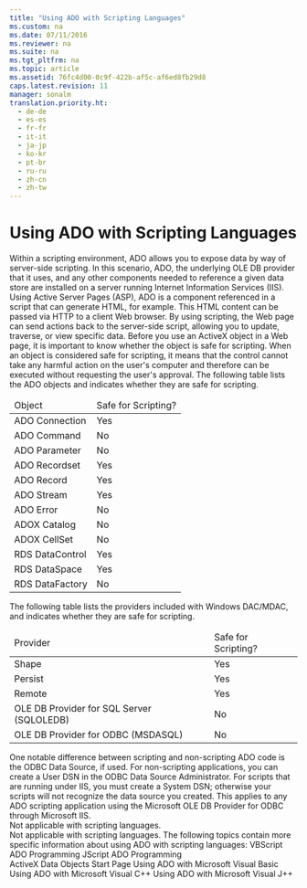 ```yaml
---
title: "Using ADO with Scripting Languages"
ms.custom: na
ms.date: 07/11/2016
ms.reviewer: na
ms.suite: na
ms.tgt_pltfrm: na
ms.topic: article
ms.assetid: 76fc4d00-0c9f-422b-af5c-af6ed8fb29d8
caps.latest.revision: 11
manager: sonalm
translation.priority.ht: 
  - de-de
  - es-es
  - fr-fr
  - it-it
  - ja-jp
  - ko-kr
  - pt-br
  - ru-ru
  - zh-cn
  - zh-tw
---
```

# Using ADO with Scripting Languages
<?xml version="1.0" encoding="utf-8"?>
<developerReferenceWithoutSyntaxDocument xmlns="http://ddue.schemas.microsoft.com/authoring/2003/5" xmlns:xlink="http://www.w3.org/1999/xlink" xmlns:xsi="http://www.w3.org/2001/XMLSchema-instance" xsi:schemaLocation="http://ddue.schemas.microsoft.com/authoring/2003/5 http://dduestorage.blob.core.windows.net/ddueschema/developer.xsd">
  <introduction>
    <para>Within a scripting environment, ADO allows you to expose data by way of server-side scripting. In this scenario, ADO, the underlying OLE DB provider that it uses, and any other components needed to reference a given data store are installed on a server running Internet Information Services (IIS). Using Active Server Pages (ASP), ADO is a component referenced in a script that can generate HTML, for example. This HTML content can be passed via HTTP to a client Web browser. By using scripting, the Web page can send actions back to the server-side script, allowing you to update, traverse, or view specific data.</para>
    <para>Before you use an ActiveX object in a Web page, it is important to know whether the object is safe for scripting. When an object is considered safe for scripting, it means that the control cannot take any harmful action on the user's computer and therefore can be executed without requesting the user's approval. The following table lists the ADO objects and indicates whether they are safe for scripting.</para>
    <table xmlns:caps="http://schemas.microsoft.com/build/caps/2013/11">
      <thead>
        <tr>
          <TD>
            <para>Object</para>
          </TD>
          <TD>
            <para>Safe for Scripting?</para>
          </TD>
        </tr>
      </thead>
      <tbody>
        <tr>
          <TD>
            <para>ADO Connection</para>
          </TD>
          <TD>
            <para>Yes</para>
          </TD>
        </tr>
        <tr>
          <TD>
            <para>ADO Command</para>
          </TD>
          <TD>
            <para>No</para>
          </TD>
        </tr>
        <tr>
          <TD>
            <para>ADO Parameter</para>
          </TD>
          <TD>
            <para>No</para>
          </TD>
        </tr>
        <tr>
          <TD>
            <para>ADO Recordset</para>
          </TD>
          <TD>
            <para>Yes</para>
          </TD>
        </tr>
        <tr>
          <TD>
            <para>ADO Record</para>
          </TD>
          <TD>
            <para>Yes</para>
          </TD>
        </tr>
        <tr>
          <TD>
            <para>ADO Stream</para>
          </TD>
          <TD>
            <para>Yes</para>
          </TD>
        </tr>
        <tr>
          <TD>
            <para>ADO Error</para>
          </TD>
          <TD>
            <para>No</para>
          </TD>
        </tr>
        <tr>
          <TD>
            <para>ADOX Catalog</para>
          </TD>
          <TD>
            <para>No</para>
          </TD>
        </tr>
        <tr>
          <TD>
            <para>ADOX CellSet</para>
          </TD>
          <TD>
            <para>No</para>
          </TD>
        </tr>
        <tr>
          <TD>
            <para>RDS DataControl</para>
          </TD>
          <TD>
            <para>Yes</para>
          </TD>
        </tr>
        <tr>
          <TD>
            <para>RDS DataSpace</para>
          </TD>
          <TD>
            <para>Yes</para>
          </TD>
        </tr>
        <tr>
          <TD>
            <para>RDS DataFactory</para>
          </TD>
          <TD>
            <para>No</para>
          </TD>
        </tr>
      </tbody>
    </table>
    <para>The following table lists the providers included with Windows DAC/MDAC, and indicates whether they are safe for scripting.</para>
    <table xmlns:caps="http://schemas.microsoft.com/build/caps/2013/11">
      <thead>
        <tr>
          <TD>
            <para>Provider</para>
          </TD>
          <TD>
            <para>Safe for Scripting?</para>
          </TD>
        </tr>
      </thead>
      <tbody>
        <tr>
          <TD>
            <para>Shape</para>
          </TD>
          <TD>
            <para>Yes</para>
          </TD>
        </tr>
        <tr>
          <TD>
            <para>Persist</para>
          </TD>
          <TD>
            <para>Yes</para>
          </TD>
        </tr>
        <tr>
          <TD>
            <para>Remote</para>
          </TD>
          <TD>
            <para>Yes</para>
          </TD>
        </tr>
        <tr>
          <TD>
            <para>OLE DB Provider for SQL Server (SQLOLEDB)</para>
          </TD>
          <TD>
            <para>No</para>
          </TD>
        </tr>
        <tr>
          <TD>
            <para>OLE DB Provider for ODBC (MSDASQL)</para>
          </TD>
          <TD>
            <para>No</para>
          </TD>
        </tr>
      </tbody>
    </table>
  </introduction>
  <section>
    <title>ODBC Data Sources</title>
    <content>
      <para>One notable difference between scripting and non-scripting ADO code is the ODBC Data Source, if used. For non-scripting applications, you can create a User DSN in the ODBC Data Source Administrator. For scripts that are running under IIS, you must create a System DSN; otherwise your scripts will not recognize the data source you created. This applies to any ADO scripting application using the Microsoft OLE DB Provider for ODBC through Microsoft IIS.</para>
    </content>
  </section>
  <section>
    <title>Referencing the ADO Library</title>
    <content>
      <para>Not applicable with scripting languages.</para>
    </content>
  </section>
  <section>
    <title>Handling events</title>
    <content>
      <para>Not applicable with scripting languages.</para>
      <para>The following topics contain more specific information about using ADO with scripting languages:  </para>
      <list class="bullet">
        <listItem>
          <para>             <legacyLink xlink:href="6aaaf6d0-1376-4473-bea6-b81f2645a9ac">VBScript ADO Programming</legacyLink>           </para>
        </listItem>
        <listItem>
          <para>             <legacyLink xlink:href="62273658-0fe7-4aac-b4d8-f725e6baf043">JScript ADO Programming</legacyLink>           </para>
        </listItem>
      </list>
    </content>
  </section>
  <relatedTopics>
<link xlink:href="2fa6237b-44b8-4b6c-9952-5acd80a54e20">ActiveX Data Objects Start Page</link>
<link xlink:href="9dfb6784-037d-4f9d-bb7f-b506b4498573">Using ADO with Microsoft Visual Basic</link>
<link xlink:href="07d25fc0-4958-4e12-b616-36257ead812b">Using ADO with Microsoft Visual C++</link>
<link xlink:href="15542c35-3bf7-4d5f-a3b2-3a5cff286987">Using ADO with Microsoft Visual J++</link>
</relatedTopics>
</developerReferenceWithoutSyntaxDocument>